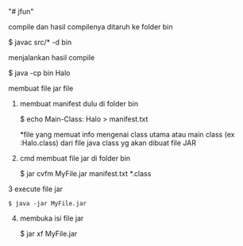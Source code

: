 "# jfun" 

compile dan hasil compilenya ditaruh ke folder bin 

$ javac src/* -d bin 

menjalankan hasil compile

$ java -cp bin Halo

membuat file jar file

1. membuat manifest dulu di folder bin

	$ echo Main-Class: Halo > manifest.txt
	
	*file yang memuat info mengenai class utama atau main class (ex :Halo.class) dari file java class yg akan dibuat file JAR
	
2. cmd membuat file jar di folder bin

	$ jar cvfm MyFile.jar manifest.txt *.class

3 execute file jar

	$ java -jar MyFile.jar

4. membuka isi file jar
	
	$ jar xf MyFile.jar
